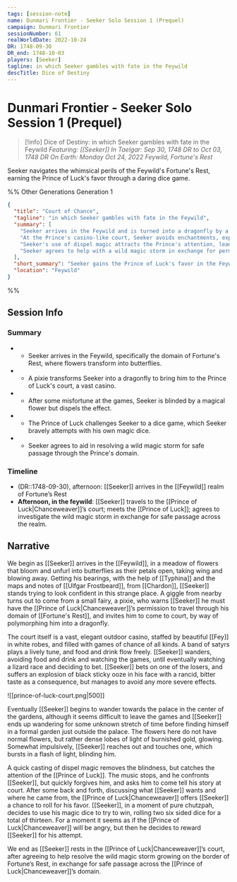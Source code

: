 ```yaml
---
tags: [session-note]
name: Dunmari Frontier - Seeker Solo Session 1 (Prequel)
campaign: Dunmari Frontier
sessionNumber: 61
realWorldDate: 2022-10-24
DR: 1748-09-30
DR_end: 1748-10-03
players: [Seeker]
tagline: in which Seeker gambles with fate in the Feywild
descTitle: Dice of Destiny
---
```

# Dunmari Frontier - Seeker Solo Session 1 (Prequel)

>[!info] Dice of Destiny: in which Seeker gambles with fate in the Feywild
> *Featuring: [[Seeker]]*
> *In Taelgar: Sep 30, 1748 DR to Oct 03, 1748 DR*
> *On Earth: Monday Oct 24, 2022*
> *Feywild, Fortune's Rest*

Seeker navigates the whimsical perils of the Feywild's Fortune's Rest, earning the Prince of Luck's favor through a daring dice game.

%% Other Generations
Generation 1
```json
{
  "title": "Court of Chance",
  "tagline": "in which Seeker gambles with fate in the Feywild",
  "summary": [
    "Seeker arrives in the Feywild and is turned into a dragonfly by a pixie to meet the Prince of Luck.",
    "At the Prince's casino-like court, Seeker avoids enchantments, experiences a game mishap, and is blinded by a magical flower.",
    "Seeker's use of dispel magic attracts the Prince's attention, leading to a dice game where Seeker wins the Prince's favor.",
    "Seeker agrees to help with a wild magic storm in exchange for permission to travel through Fortune's Rest."
  ],
  "short_summary": "Seeker gains the Prince of Luck's favor in the Feywild by gambling with magic and agrees to resolve a wild magic storm.",
  "location": "Feywild"
}
```
%%
## Session Info
### Summary
- - Seeker arrives in the Feywild, specifically the domain of Fortune's Rest, where flowers transform into butterflies.
- - A pixie transforms Seeker into a dragonfly to bring him to the Prince of Luck's court, a vast casino.
- - After some misfortune at the games, Seeker is blinded by a magical flower but dispels the effect.
- - The Prince of Luck challenges Seeker to a dice game, which Seeker bravely attempts with his own magic dice.
- - Seeker agrees to aid in resolving a wild magic storm for safe passage through the Prince's domain.

### Timeline
- (DR::1748-09-30), afternoon:  [[Seeker]] arrives in the [[Feywild]] realm of Fortune’s Rest
- **Afternoon, in the feywild**: [[Seeker]] travels to the [[Prince of Luck|Chanceweaver]]’s court; meets the [[Prince of Luck]]; agrees to investigate the wild magic storm in exchange for safe passage across the realm.


## Narrative
We begin as [[Seeker]] arrives in the [[Feywild]], in a meadow of flowers that bloom and unfurl into butterflies as their petals open, taking wing and blowing away. Getting his bearings, with the help of [[Typhina]] and the maps and notes of [[Ulfgar Frostbeard]], from [[Chardon]], [[Seeker]] stands trying to look confident in this strange place. A giggle from nearby turns out to come from a small fairy, a pixie, who warns [[Seeker]] he must have the [[Prince of Luck|Chanceweaver]]’s permission to travel through his domain of [[Fortune's Rest]], and invites him to come to court, by way of polymorphing him into a dragonfly. 

The court itself is a vast, elegant outdoor casino, staffed by beautiful [[Fey]] in white robes, and filled with games of chance of all kinds. A band of satyrs plays a lively tune, and food and drink flow freely. [[Seeker]] wanders, avoiding food and drink and watching the games, until eventually watching a lizard race and deciding to bet. [[Seeker]] bets on one of the losers, and suffers an explosion of black sticky ooze in his face with a rancid, bitter taste as a consequence, but manages to avoid any more severe effects. 

![[prince-of-luck-court.png|500]]

Eventually [[Seeker]] begins to wander towards the palace in the center of the gardens, although it seems difficult to leave the games and [[Seeker]] ends up wandering for some unknown stretch of time before finding himself in a formal garden just outside the palace. The flowers here do not have normal flowers, but rather dense lobes of light of burnished gold, glowing. Somewhat impulsively, [[Seeker]] reaches out and touches one, which bursts in a flash of light, blinding him.

A quick casting of dispel magic removes the blindness, but catches the attention of the [[Prince of Luck]]. The music stops, and he confronts [[Seeker]], but quickly forgives him, and asks him to come tell his story at court. After some back and forth, discussing what [[Seeker]] wants and where he came from, the [[Prince of Luck|Chanceweaver]] offers [[Seeker]] a chance to roll for his favor. [[Seeker]], in a moment of pure chutzpah, decides to use his magic dice to try to win, rolling two six sided dice for a total of thirteen. For a moment it seems as if the [[Prince of Luck|Chanceweaver]] will be angry, but then he decides to reward [[Seeker]] for his attempt. 

We end as [[Seeker]] rests in the [[Prince of Luck|Chanceweaver]]’s court, after agreeing to help resolve the wild magic storm growing on the border of Fortune’s Rest, in exchange for safe passage across the [[Prince of Luck|Chanceweaver]]’s domain. 
